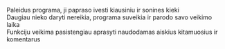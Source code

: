 Paleidus programa, ji papraso ivesti kiausiniu ir sonines kieki  
Daugiau nieko daryti nereikia, programa suveikia ir parodo savo veikimo laika  
Funkciju veikima pasistengiau aprasyti naudodamas aiskius kitamuosius ir komentarus  
